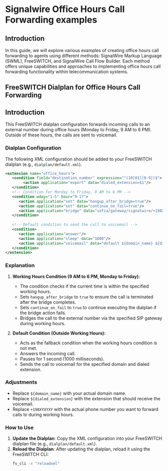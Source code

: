 # Signalwire  Office Hours Call Forwarding examples
## Introduction
In this guide, we will explore various examples of creating office hours call forwarding to agents using different methods: SignalWire Markup Language (SWML), FreeSWITCH, and SignalWire Call Flow Builder. Each method offers unique capabilities and approaches to implementing office hours call forwarding functionality within telecommunication systems.

## FreeSWITCH Dialplan for Office Hours Call Forwarding
## Introduction
This FreeSWITCH dialplan configuration forwards incoming calls to an external number during office hours (Monday to Friday, 9 AM to 6 PM). Outside of these hours, the calls are sent to voicemail.

### Dialplan Configuration
The following XML configuration should be added to your FreeSWITCH dialplan (e.g., `dialplan/default.xml`).

```xml
<extension name="office_hours">
   <condition field="destination_number" expression="^(10[01][0-9])$">
        <action application="export" data="dialed_extension=$1"/>
   </condition>
   <!-- Condition for Monday to Friday, 9 AM to 6 PM -->
   <condition wday="1-5" hour="9-17">
      <action application="set" data="hangup_after_bridge=true"/>
      <action application="set" data="continue_on_fail=true"/>
      <action application="bridge" data="sofia/gateway/signalwire/+198XYXYXY"/>
   </condition>
   
   <!-- Default condition to send the call to voicemail -->
   <condition>
      <action application="answer"/>
      <action application="sleep" data="1000"/>
      <action application="voicemail" data="default ${domain_name} ${dialed_extension}"/>
   </condition>
</extension>
```
### Explanation

1. **Working Hours Condition (9 AM to 6 PM, Monday to Friday):**
   - The condition checks if the current time is within the specified working hours.
   - Sets `hangup_after_bridge` to `true` to ensure the call is terminated after the bridge completes.
   - Sets `continue_on_fail` to `true` to continue executing the dialplan if the bridge action fails.
   - Bridges the call to the external number via the specified SIP gateway during working hours.

2. **Default Condition (Outside Working Hours):**
   - Acts as the fallback condition when the working hours condition is not met.
   - Answers the incoming call.
   - Pauses for 1 second (1000 milliseconds).
   - Sends the call to voicemail for the specified domain and dialed extension.

### Adjustments

- Replace `${domain_name}` with your actual domain name.
- Replace `${dialed_extension}` with the extension that should receive the voicemail.
- Replace `+198XYXYXY` with the actual phone number you want to forward calls to during working hours.

### How to Use

1. **Update the Dialplan**: Copy the XML configuration into your FreeSWITCH dialplan file (e.g., `dialplan/default.xml`).
2. **Reload the Dialplan**: After updating the dialplan, reload it using the FreeSWITCH CLI:
   ```bash
   fs_cli -x "reloadxml"
